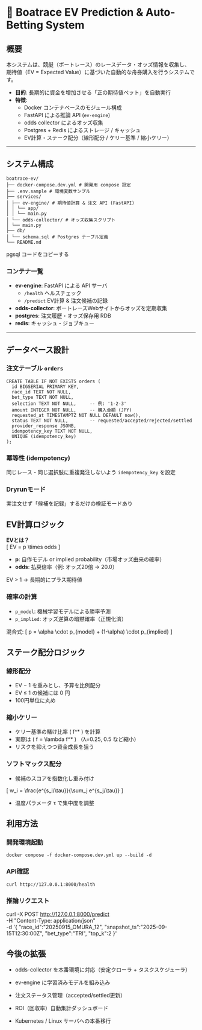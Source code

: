 # 🚤 Boatrace EV Prediction & Auto-Betting System

## 概要
本システムは、競艇（ボートレース）のレースデータ・オッズ情報を収集し、  
期待値（EV = Expected Value）に基づいた自動的な舟券購入を行うシステムです。  

- **目的**: 長期的に資金を増加させる「正の期待値ベット」を自動実行  
- **特徴**:
  - Docker コンテナベースのモジュール構成  
  - FastAPI による推論 API (`ev-engine`)  
  - odds collector によるオッズ収集  
  - Postgres + Redis によるストレージ / キャッシュ  
  - EV計算・ステーク配分（線形配分 / ケリー基準 / 縮小ケリー）  

---

## システム構成
```
boatrace-ev/
├── docker-compose.dev.yml # 開発用 compose 設定
├── .env.sample # 環境変数サンプル
├── services/
│ ├── ev-engine/ # 期待値計算 & 注文 API (FastAPI)
│ │ └── app/
│ │ └── main.py
│ └── odds-collector/ # オッズ収集スクリプト
│ └── main.py
├── db/
│ └── schema.sql # Postgres テーブル定義
└── README.md
```

pgsql
コードをコピーする

### コンテナ一覧
- **ev-engine**: FastAPI による API サーバ  
  - `/health` ヘルスチェック  
  - `/predict` EV計算 & 注文候補の記録  
- **odds-collector**: ボートレースWebサイトからオッズを定期収集  
- **postgres**: 注文履歴・オッズ保存用 RDB  
- **redis**: キャッシュ・ジョブキュー  

---

## データベース設計
### 注文テーブル `orders`
```
CREATE TABLE IF NOT EXISTS orders (
  id BIGSERIAL PRIMARY KEY,
  race_id TEXT NOT NULL,
  bet_type TEXT NOT NULL,
  selection TEXT NOT NULL,     -- 例: '1-2-3'
  amount INTEGER NOT NULL,     -- 購入金額 (JPY)
  requested_at TIMESTAMPTZ NOT NULL DEFAULT now(),
  status TEXT NOT NULL,        -- requested/accepted/rejected/settled
  provider_response JSONB,
  idempotency_key TEXT NOT NULL,
  UNIQUE (idempotency_key)
);
```

### 冪等性 (idempotency)
同じレース・同じ選択肢に重複発注しないよう `idempotency_key` を設定

### Dryrunモード
実注文せず「候補を記録」するだけの検証モードあり

## EV計算ロジック
**EVとは？**  
\[
EV = p \times odds
\]

- **p**: 自作モデル or implied probability（市場オッズ由来の確率）  
- **odds**: 払戻倍率（例: オッズ20倍 → 20.0）  

EV > 1 → 長期的にプラス期待値

### 確率の計算
- `p_model`: 機械学習モデルによる勝率予測  
- `p_implied`: オッズ逆算の暗黙確率（正規化済）  

混合式:
\[
p = \alpha \cdot p_{model} + (1-\alpha) \cdot p_{implied}
\]

## ステーク配分ロジック
### 線形配分
- EV − 1 を重みとし、予算を比例配分  
- EV ≤ 1 の候補には 0 円  
- 100円単位に丸め  

### 縮小ケリー
- ケリー基準の賭け比率 \( f^* \) を計算  
- 実際は \( f = \lambda f^* \) （λ=0.25, 0.5 など縮小）  
- リスクを抑えつつ資金成長を狙う  

### ソフトマックス配分
- 候補のスコアを指数化し重み付け  

\[
w_i = \frac{e^{s_i/\tau}}{\sum_j e^{s_j/\tau}}
\]

- 温度パラメータ τ で集中度を調整  

## 利用方法
### 開発環境起動
```
docker compose -f docker-compose.dev.yml up --build -d
```

### API確認
```
curl http://127.0.0.1:8000/health
```

### 推論リクエスト
curl -X POST http://127.0.0.1:8000/predict \
  -H "Content-Type: application/json" \
  -d '{
    "race_id":"20250915_OMURA_12",
    "snapshot_ts":"2025-09-15T12:30:00Z",
    "bet_type":"TRI",
    "top_k":2
  }'

## 今後の拡張

- odds-collector を本番環境に対応（安定クローラ + タスクスケジューラ）

- ev-engine に学習済みモデルを組み込み

- 注文ステータス管理（accepted/settled更新）

- ROI（回収率）自動集計ダッシュボード

- Kubernetes / Linux サーバへの本番移行